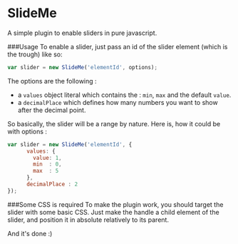 SlideMe
=======
A simple plugin to enable sliders in pure javascript.


###Usage
To enable a slider, just pass an id of the slider element (which is the trough) like so:
```javascript
var slider = new SlideMe('elementId', options);
```
The options are the following :
 - a `values` object literal which contains the : `min`, `max` and the default `value`.
 - a `decimalPlace` which defines how many numbers you want to show after the decimal point.

So basically, the slider will be a range by nature.
Here is, how it could be with options :
```javascript
var slider = new SlideMe('elementId', {
      values: {
        value: 1,
        min  : 0,
        max  : 5
      },
      decimalPlace : 2
});
```
###Some CSS is required
To make the plugin work, you should target the slider with some basic CSS.
Just make the handle a child element of the slider, and position it in absolute relatively to its parent.

And it's done :)



